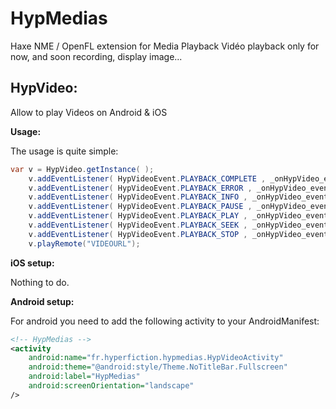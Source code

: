 HypMedias
=========

Haxe NME / OpenFL extension for Media Playback
Vidéo playback only for now, and soon recording, display image...

HypVideo:
-----------------------------

Allow to play Videos on Android & iOS

__Usage:__

The usage is quite simple:
```java
var v = HypVideo.getInstance( );
	v.addEventListener( HypVideoEvent.PLAYBACK_COMPLETE , _onHypVideo_event );
	v.addEventListener( HypVideoEvent.PLAYBACK_ERROR , _onHypVideo_event );
	v.addEventListener( HypVideoEvent.PLAYBACK_INFO , _onHypVideo_event );
	v.addEventListener( HypVideoEvent.PLAYBACK_PAUSE , _onHypVideo_event );
	v.addEventListener( HypVideoEvent.PLAYBACK_PLAY , _onHypVideo_event );
	v.addEventListener( HypVideoEvent.PLAYBACK_SEEK , _onHypVideo_event );
	v.addEventListener( HypVideoEvent.PLAYBACK_STOP , _onHypVideo_event );
	v.playRemote("VIDEOURL");
```

__iOS setup:__

Nothing to do.

__Android setup:__

For android you need to add the following activity to your AndroidManifest:
```xml
<!-- HypMedias -->
<activity
	android:name="fr.hyperfiction.hypmedias.HypVideoActivity"
	android:theme="@android:style/Theme.NoTitleBar.Fullscreen"
	android:label="HypMedias"
	android:screenOrientation="landscape"
/>
```
